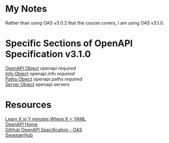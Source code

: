 # My Notes

Rather than using OAS v3.0.2 that the course covers, I am using OAS v3.1.0.
# Specific Sections of OpenAPI Specification v3.1.0
[OpenAPI Object](https://spec.openapis.org/oas/latest.html#openapi-object) openapi _required_<br>
[Info Object](https://spec.openapis.org/oas/latest.html#info-object) openapi.info _required_<br>
[Paths Object](https://spec.openapis.org/oas/latest.html#paths-object) openapi.paths _required_<br>
[Server Object]() openapi.servers

# Resources
[Learn X in Y minutes Where X = YAML](https://learnxinyminutes.com/docs/yaml/)<br>
[OpenAPI Home](https://www.openapis.org)<br>
[GitHub OpenAPI Specification - OAS](https://github.com/OAI/OpenAPI-Specification/)<br>
[SwaggerHub](http://swagger.io/tools/swaggerhub)<br>
